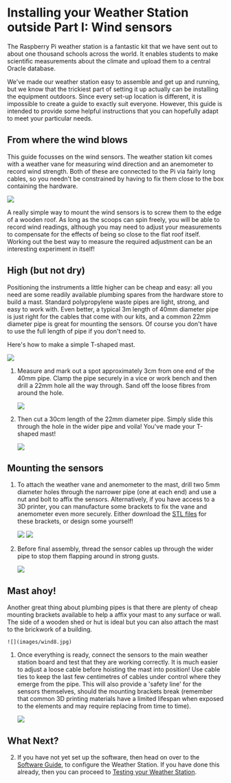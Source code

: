# Installing your Weather Station outside Part I: Wind sensors

The Raspberry Pi weather station is a fantastic kit that we have sent out to about one thousand schools across the world. It enables students to make scientific measurements about the climate and upload them to a central Oracle database.

We've made our weather station easy to assemble and get up and running, but we know that the trickiest part of setting it up actually can be installing the equipment outdoors. Since every set-up location is different, it is impossible to create a guide to exactly suit everyone. However, this guide is intended to provide some helpful instructions that you can hopefully adapt to meet your particular needs.

## From where the wind blows

This guide focusses on the wind sensors. The weather station kit comes with a weather vane for measuring wind direction and an anemometer to record wind strength. Both of these are connected to the Pi via fairly long cables, so you needn't be constrained by having to fix them close to the box containing the hardware.

   ![](images/wind1.jpg)

 A really simple way to mount the wind sensors is to screw them to the edge of a wooden roof. As long as the scoops can spin freely, you will be able to record wind readings, although you may need to adjust your measurements to compensate for the effects of being so close to the flat roof itself. Working out the best way to measure the required adjustment can be an interesting experiment in itself!

##  High (but not dry)

Positioning the instruments a little higher can be cheap and easy: all you need are some readily available plumbing spares from the hardware store to build a mast. Standard polypropylene waste pipes are light, strong, and easy to work with. Even better, a typical 3m length of 40mm diameter pipe is just right for the cables that come with our kits, and a common 22mm diameter pipe is great for mounting the sensors. Of course you don't have to use the full length of pipe if you don't need to.

Here's how to make a simple T-shaped mast.

   ![](images/wind2.jpg)

1.  Measure and mark out a spot approximately 3cm from one end of the 40mm pipe. Clamp the pipe securely in a vice or work bench and then drill a 22mm hole all the way through. Sand off the loose fibres from around the hole.

	![](images/wind3.png)

1. Then cut a 30cm length of the 22mm diameter pipe. Simply slide this through the hole in the wider pipe and voila! You've made your T-shaped mast!

	![](images/wind4.jpg)

## Mounting the sensors

1. To attach the weather vane and anemometer to the mast, drill two 5mm diameter holes through the narrower pipe (one at each end) and use a nut and bolt to affix the sensors. Alternatively, if you have access to a 3D printer, you can manufacture some brackets to fix the vane and anemometer even more securely. Either download the [STL files](https://www.thingiverse.com/thing:2360682) for these brackets, or design some yourself!

	![](images/wind5.jpg)
    ![](images/wind6.jpg)

2. Before final assembly, thread the sensor cables up through the wider pipe to stop them flapping around in strong gusts.

	![](images/wind7.jpg)

## Mast ahoy!

Another great thing about plumbing pipes is that there are plenty of cheap mounting brackets available to help a affix your mast to any surface or wall. The side of a wooden shed or hut is ideal but you can also attach the mast to the brickwork of a building.

	![](images/wind8.jpg)

1. Once everything is ready, connect the sensors to the main weather station board and test that they are working correctly. It is much easier to adjust a loose cable before hoisting the mast into position! Use cable ties to keep the last few centimetres of cables under control where they emerge from the pipe. This will also provide a 'safety line' for the sensors themselves, should the mounting brackets break (remember that common 3D printing materials have a limited lifespan when exposed to the elements and may require replacing from time to time).

     ![](images/wind9.jpg)

## What Next?
2. If you have not yet set up the software, then head on over to the [Software Guide](software.md), to configure the Weather Station. If you have done this already, then you can proceed to [Testing your Weather Station](test.md).
